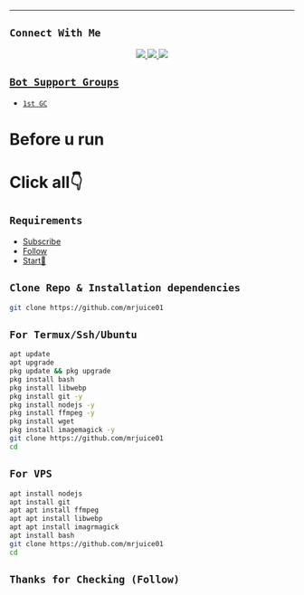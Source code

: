 


<p align="center">

-------

## ```Connect With Me```
<p align="center">
<a href="https://wa.me/263780699988"><img src="https://img.shields.io/badge/Contact Mr Juice-25D366?style=for-the-badge&logo=whatsapp&logoColor=white" />
<a href="https://chat.whatsapp.com/J7nL30R7Y8i3iiXlsrS1N2"><img src="https://img.shields.io/badge/Join Official GC-25D366?style=for-the-badge&logo=whatsapp&logoColor=white" />
<a href="https://youtube.com/channel/UCK29cXcpU7LKQCldqOsPzgg"><img src="https://img.shields.io/badge/Subscribe Mr Juice OFC-ff0000?style=for-the-badge&logo=youtube&logoColor=ff000000&link=https://www.youtube.com/c/BOTINDO" /><br>
</p>

## ```Bot Support Groups```

- [`1st GC`](https://chat.whatsapp.com/J7nL30R7Y8i3iiXlsrS1N2)

# Before u run

# Click all👇
## `Requirements`
* [Subscribe](https://youtube.com/channel/UCK29cXcpU7LKQCldqOsPzgg)
* [Follow](https:/instagram.com/mr_juice7)
* [Start🌟](https://github.com/mrjuice01)
  
## `Clone Repo & Installation dependencies`
```bash
git clone https://github.com/mrjuice01

```
## `For Termux/Ssh/Ubuntu`
```bash
apt update
apt upgrade
pkg update && pkg upgrade
pkg install bash
pkg install libwebp
pkg install git -y
pkg install nodejs -y 
pkg install ffmpeg -y 
pkg install wget
pkg install imagemagick -y
git clone https://github.com/mrjuice01
cd 
```
## `For VPS`
```bash
apt install nodejs 
apt install git 
apt apt install ffmpeg 
apt apt install libwebp 
apt apt install imagrmagick
apt install bash
git clone https://github.com/mrjuice01
cd 
```
## `Thanks for Checking (Follow)`
```bash
